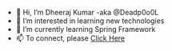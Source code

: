 - 👋 Hi, I’m Dheeraj Kumar -aka @Deadp0o0L
- 👀 I’m interested in learning new technologies
- 🌱 I’m currently learning Spring Framework
- 📫 To connect, please [Click Here]


[Click Here]: https://www.linkedin.com/in/kumar-dheeraj/
<!---
Deadp0o0L/Deadp0o0L is a ✨ special ✨ repository because its `README.md` (this file) appears on your GitHub profile.
You can click the Preview link to take a look at your changes.
--->
